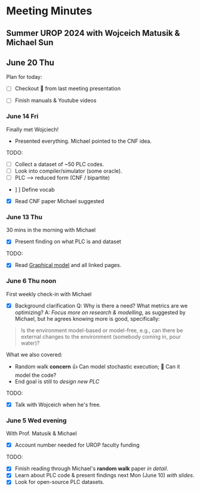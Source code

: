 # Meeting Minutes
## Summer UROP 2024 with Wojceich Matusik & Michael Sun


## June 20 Thu
Plan for today:
- [ ] Checkout 💾 from last meeting presentation
- [ ] Finish manuals & Youtube videos


### June 14 Fri
Finally met Wojciech!
- Presented everything. Michael pointed to the CNF idea.

TODO:
- [ ] Collect a dataset of ~50 PLC codes.
- [ ] Look into compiler/simulator (some oracle).
- [ ] PLC --> reduced form (CNF / bipartite)
- ] ] Define vocab
- [x] Read CNF paper Michael suggested


### June 13 Thu
30 mins in the morning with Michael
- [x] Present finding on what PLC is and dataset

TODO:
- [x] Read [Graphical model](https://en.wikipedia.org/wiki/Graphical_model) and all linked pages.


### June 6 Thu noon
First weekly check-in with Michael
- [x] Background clarification
Q: Why is there a need? What metrics are we optimizing?
A: *Focus more on research & modelling*, as suggested by Michael, but he agrees knowing more is good, specifically:
> Is the environment model-based or model-free, e.g., can there be external changes to the environment (somebody coming in, pour water)?

What we also covered:
- Random walk **concern**
:thumbsup: Can model stochastic execution; :thinking: Can it model the code?
- End goal is still to *design new PLC*

TODO:
- [x] Talk with Wojceich when he's free.


### June 5 Wed evening
With Prof. Matusik & Michael
- [x] Account number needed for UROP faculty funding

TODO:
- [x] Finish reading through Michael's **random walk** paper *in detail*.
- [x] Learn about PLC code & present findings next Mon (June 10) *with slides*.
- [x] Look for open-source PLC datasets.